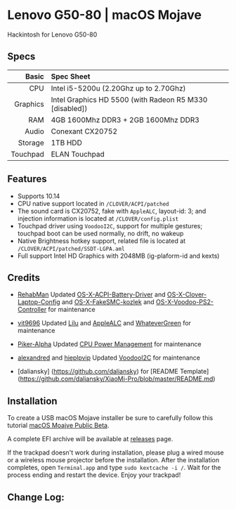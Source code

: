 # Lenovo G50-80 | macOS Mojave

Hackintosh for Lenovo G50-80 

## Specs

Basic   | Spec Sheet
-------:|:-------------------------
CPU     | Intel i5-5200u (2.20Ghz up to 2.70Ghz)
Graphics | Intel Graphics HD 5500 (with Radeon R5 M330 [disabled])
RAM     | 4GB 1600Mhz DDR3 + 2GB 1600Mhz DDR3
Audio   | Conexant CX20752
Storage | 1TB HDD
Touchpad | ELAN Touchpad

## Features

* Supports 10.14
* CPU native support located in `/CLOVER/ACPI/patched`
* The sound card is CX20752, fake with `AppleALC`, layout-id: 3; and injection information is located at `/CLOVER/config.plist`
* Touchpad driver using `VoodooI2C`, support for multiple gestures; touchpad boot can be used normally, no drift, no wakeup
* Native Brightness hotkey support, related file is located at `/CLOVER/ACPI/patched/SSDT-LGPA.aml`
* Full support Intel HD Graphics with 2048MB (ig-plaform-id and kexts)

## Credits

- [RehabMan](https://github.com/RehabMan) Updated [OS-X-ACPI-Battery-Driver](https://github.com/RehabMan/OS-X-ACPI-Battery-Driver) and [OS-X-Clover-Laptop-Config](https://github.com/RehabMan/OS-X-Clover-Laptop-Config) and [OS-X-FakeSMC-kozlek](https://github.com/RehabMan/OS-X-FakeSMC-kozlek) and [OS-X-Voodoo-PS2-Controller](https://github.com/RehabMan/OS-X-Voodoo-PS2-Controller) for maintenance

- [vit9696](https://github.com/vit9696) Updated [Lilu](https://github.com/acidanthera/Lilu) and [AppleALC](https://github.com/acidanthera/AppleALC) and [WhateverGreen](https://github.com/acidanthera/WhateverGreen) for maintenance

- [Piker-Alpha](https://github.com/Piker-Alpha) Updated [CPU Power Management](https://github.com/Piker-Alpha/ssdtPRGen.sh) for maintenance

- [alexandred](https://github.com/alexandred) and [hieplpvip](https://github.com/hieplpvip) Updated [VoodooI2C](https://github.com/alexandred/VoodooI2C) for maintenance

- [daliansky] (https://github.com/daliansky) for [README Template] (https://github.com/daliansky/XiaoMi-Pro/blob/master/README.md)

## Installation

To create a USB macOS Mojave installer be sure to carefully follow this tutorial [macOS Moajve Public Beta](https://www.tonymacx86.com/threads/how-to-create-a-macos-mojave-public-beta-installation-usb.254626/).

A complete EFI archive will be available at [releases](https://github.com/marcomarinho/Lenovo-G50-80/releases) page.

If the trackpad doesn't work during installation, please plug a wired mouse or a wireless mouse projector before the installation. After the installation completes, open `Terminal.app` and type `sudo kextcache -i /`. Wait for the process ending and restart the device. Enjoy your trackpad!


## Change Log:
